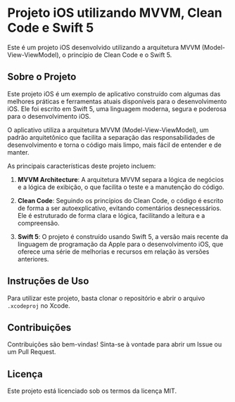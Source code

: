 # Projeto iOS utilizando MVVM, Clean Code e Swift 5

Este é um projeto iOS desenvolvido utilizando a arquitetura MVVM (Model-View-ViewModel), o princípio de Clean Code e o Swift 5.

## Sobre o Projeto

Este projeto iOS é um exemplo de aplicativo construído com algumas das melhores práticas e ferramentas atuais disponíveis para o desenvolvimento iOS. Ele foi escrito em Swift 5, uma linguagem moderna, segura e poderosa para o desenvolvimento iOS.

O aplicativo utiliza a arquitetura MVVM (Model-View-ViewModel), um padrão arquitetônico que facilita a separação das responsabilidades de desenvolvimento e torna o código mais limpo, mais fácil de entender e de manter.

As principais características deste projeto incluem:

1. **MVVM Architecture**: A arquitetura MVVM separa a lógica de negócios e a lógica de exibição, o que facilita o teste e a manutenção do código.

2. **Clean Code**: Seguindo os princípios do Clean Code, o código é escrito de forma a ser autoexplicativo, evitando comentários desnecessários. Ele é estruturado de forma clara e lógica, facilitando a leitura e a compreensão.

3. **Swift 5**: O projeto é construído usando Swift 5, a versão mais recente da linguagem de programação da Apple para o desenvolvimento iOS, que oferece uma série de melhorias e recursos em relação às versões anteriores.

## Instruções de Uso

Para utilizar este projeto, basta clonar o repositório e abrir o arquivo `.xcodeproj` no Xcode.

## Contribuições

Contribuições são bem-vindas! Sinta-se à vontade para abrir um Issue ou um Pull Request.

## Licença

Este projeto está licenciado sob os termos da licença MIT.
